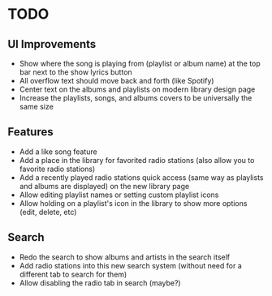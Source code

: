 # TODO

## UI Improvements
- Show where the song is playing from (playlist or album name) at the top bar next to the show lyrics button
- All overflow text should move back and forth (like Spotify)
- Center text on the albums and playlists on modern library design page
- Increase the playlists, songs, and albums covers to be universally the same size

## Features
- Add a like song feature
- Add a place in the library for favorited radio stations (also allow you to favorite radio stations)
- Add a recently played radio stations quick access (same way as playlists and albums are displayed) on the new library page
- Allow editing playlist names or setting custom playlist icons
- Allow holding on a playlist's icon in the library to show more options (edit, delete, etc)

## Search
- Redo the search to show albums and artists in the search itself 
- Add radio stations into this new search system (without need for a different tab to search for them)
- Allow disabling the radio tab in search (maybe?)